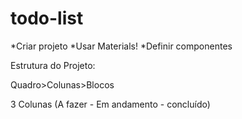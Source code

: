 # todo-list

*Criar projeto
*Usar Materials!
*Definir componentes

Estrutura do Projeto:

Quadro>Colunas>Blocos

3 Colunas (A fazer - Em andamento - concluído)


